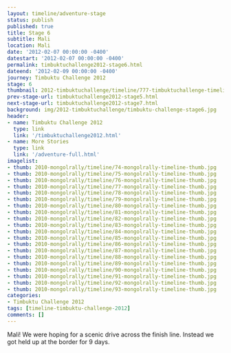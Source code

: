 ```yaml
---
layout: timeline/adventure-stage
status: publish
published: true
title: Stage 6
subtitle: Mali
location: Mali
date: '2012-02-07 00:00:00 -0400'
datestart: '2012-02-07 00:00:00 -0400'
permalink: timbuktuchallenge2012-stage6.html
dateend: '2012-02-09 00:00:00 -0400'
journey: Timbuktu Challenge 2012
stage: 6
thumbnail: 2012-timbuktuchallenge/timeline/777-timbuktuchallenge-timeline-thumb.jpg
prev-stage-url: timbuktuchallenge2012-stage5.html
next-stage-url: timbuktuchallenge2012-stage7.html
background: img/2012-timbuktuchallenge/timbuktu-challenge-stage6.jpg
header:
- name: Timbuktu Challenge 2012
  type: link
  link: '/timbuktuchallenge2012.html'
- name: More Stories
  type: link
  link: '/adventure-full.html'
imagelist:
- thumb: 2010-mongolrally/timeline/74-mongolrally-timeline-thumb.jpg
- thumb: 2010-mongolrally/timeline/75-mongolrally-timeline-thumb.jpg
- thumb: 2010-mongolrally/timeline/76-mongolrally-timeline-thumb.jpg
- thumb: 2010-mongolrally/timeline/77-mongolrally-timeline-thumb.jpg
- thumb: 2010-mongolrally/timeline/78-mongolrally-timeline-thumb.jpg
- thumb: 2010-mongolrally/timeline/79-mongolrally-timeline-thumb.jpg
- thumb: 2010-mongolrally/timeline/80-mongolrally-timeline-thumb.jpg
- thumb: 2010-mongolrally/timeline/81-mongolrally-timeline-thumb.jpg
- thumb: 2010-mongolrally/timeline/82-mongolrally-timeline-thumb.jpg
- thumb: 2010-mongolrally/timeline/83-mongolrally-timeline-thumb.jpg
- thumb: 2010-mongolrally/timeline/84-mongolrally-timeline-thumb.jpg
- thumb: 2010-mongolrally/timeline/85-mongolrally-timeline-thumb.jpg
- thumb: 2010-mongolrally/timeline/86-mongolrally-timeline-thumb.jpg
- thumb: 2010-mongolrally/timeline/87-mongolrally-timeline-thumb.jpg
- thumb: 2010-mongolrally/timeline/88-mongolrally-timeline-thumb.jpg
- thumb: 2010-mongolrally/timeline/89-mongolrally-timeline-thumb.jpg
- thumb: 2010-mongolrally/timeline/90-mongolrally-timeline-thumb.jpg
- thumb: 2010-mongolrally/timeline/91-mongolrally-timeline-thumb.jpg
- thumb: 2010-mongolrally/timeline/92-mongolrally-timeline-thumb.jpg
- thumb: 2010-mongolrally/timeline/93-mongolrally-timeline-thumb.jpg
categories:
- Timbuktu Challenge 2012
tags: [timeline-timbuktu-challenge-2012]
comments: []
---
```

Mali! We were hoping for a scenic drive across the finish line. Instead we got held up at the border for 9 days.

